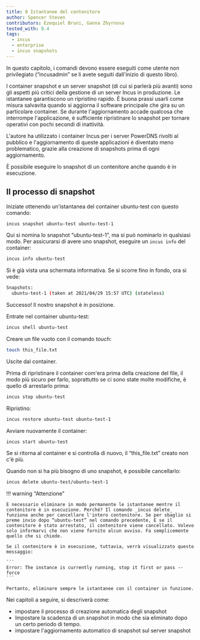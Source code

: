 ```yaml
---
title: 8 Istantanee del contenitore
author: Spencer Steven
contributors: Ezequiel Bruni, Ganna Zhyrnova
tested_with: 9.4
tags:
  - incus
  - enterprise
  - incus snapshots
---
```


In questo capitolo, i comandi devono essere eseguiti come utente non privilegiato (“incusadmin” se li avete seguiti dall'inizio di questo libro).

I container snapshot e un server snapshot (di cui si parlerà più avanti) sono gli aspetti più critici della gestione di un server Incus in produzione. Le istantanee garantiscono un ripristino rapido. È buona prassi usarli come misura salvavita quando si aggiorna il software principale che gira su un particolare container. Se durante l'aggiornamento accade qualcosa che interrompe l'applicazione, è sufficiente ripristinare lo snapshot per tornare operativi con pochi secondi di inattività.

L'autore ha utilizzato i container Incus per i server PowerDNS rivolti al pubblico e l'aggiornamento di queste applicazioni è diventato meno problematico, grazie alla creazione di snapshots prima di ogni aggiornamento.

È possibile eseguire lo snapshot di un contenitore anche quando è in esecuzione.

## Il processo di snapshot

Iniziate ottenendo un'istantanea del container ubuntu-test con questo comando:

```bash
incus snapshot ubuntu-test ubuntu-test-1
```

Qui si nomina lo snapshot “ubuntu-test-1”, ma si può nominarlo in qualsiasi modo. Per assicurarsi di avere uno snapshot, eseguire un `incus info` del container:

```bash
incus info ubuntu-test
```

Si è già vista una schermata informativa. Se si scorre fino in fondo, ora si vede:

```bash
Snapshots:
  ubuntu-test-1 (taken at 2021/04/29 15:57 UTC) (stateless)
```

Successo! Il nostro snapshot è in posizione.

Entrate nel container ubuntu-test:

```bash
incus shell ubuntu-test
```

Creare un file vuoto con il comando _touch_:

```bash
touch this_file.txt
```

Uscite dal container.

Prima di ripristinare il container com'era prima della creazione del file, il modo più sicuro per farlo, soprattutto se ci sono state molte modifiche, è quello di arrestarlo prima:

```bash
incus stop ubuntu-test
```

Ripristino:

```bash
incus restore ubuntu-test ubuntu-test-1
```

Avviare nuovamente il container:

```bash
incus start ubuntu-test
```

Se si ritorna al container e si controlla di nuovo, il “this_file.txt” creato non c'è più.

Quando non si ha più bisogno di uno snapshot, è possibile cancellarlo:

```bash
incus delete ubuntu-test/ubuntu-test-1
```

!!! warning "Attenzione"

````
È necessario eliminare in modo permanente le istantanee mentre il contenitore è in esecuzione. Perché? Il comando _incus delete_ funziona anche per cancellare l'intero contenitore. Se per sbaglio si preme invio dopo “ubuntu-test” nel comando precedente, E se il contenitore è stato arrestato, il contenitore viene cancellato. Volevo solo informarvi che non viene fornito alcun avviso. Fa semplicemente quello che si chiede.

Se il contenitore è in esecuzione, tuttavia, verrà visualizzato questo messaggio:

```
Error: The instance is currently running, stop it first or pass --force
```

Pertanto, eliminare sempre le istantanee con il container in funzione.
````

Nei capitoli a seguire, si descriverà come:

- impostare il processo di creazione automatica degli snapshot
- Impostare la scadenza di un snapshot in modo che sia eliminato dopo un certo periodo di tempo.
- impostare l'aggiornamento automatico di snapshot sul server snapshot
